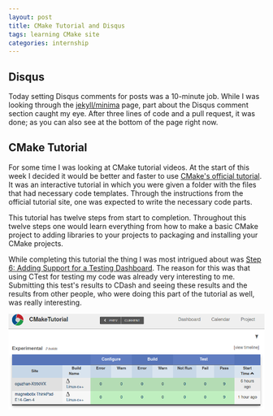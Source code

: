```yaml
---
layout: post
title: CMake Tutorial and Disqus
tags: learning CMake site
categories: internship
---
```


## Disqus

  Today setting Disqus comments for posts was a 10-minute job. While I was 
looking through the [jekyll/minima][minima-gh] page, part about the Disqus
comment section caught my eye. After three lines of code and a pull request,
it was done; as you can also see at the bottom of the page right now.

## CMake Tutorial

  For some time I was looking at CMake tutorial videos. At the start of this
week I decided it would be better and faster to use [CMake's official tutorial][cmake-tut]. 
It was an interactive tutorial in which you were given a folder with the files
that had necessary code templates. Through the instructions from the official
tutorial site, one was expected to write the necessary code parts.
    
  This tutorial has twelve steps from start to completion. Throughout this
twelve steps one would learn everything from how to make a basic CMake 
project to adding libraries to your projects to packaging and installing
your CMake projects.

  While completing this tutorial the thing I was most intrigued about was
[Step 6: Adding Support for a Testing Dashboard][cmake-tut-6]. The reason for
this was that using CTest for testing my code was already very interesting
to me. Submitting this test's results to CDash and seeing these results
and the results from other people, who were doing this part of the tutorial
as well, was really interesting.

![CDash Test Results](/assets/images/CDash_test.png)


[minima-gh]: https://github.com/jekyll/minima
[cmake-tut]: https://cmake.org/cmake/help/latest/guide/tutorial/index.html
[cmake-tut-6]: https://cmake.org/cmake/help/latest/guide/tutorial/Adding%20Support%20for%20a%20Testing%20Dashboard.html
